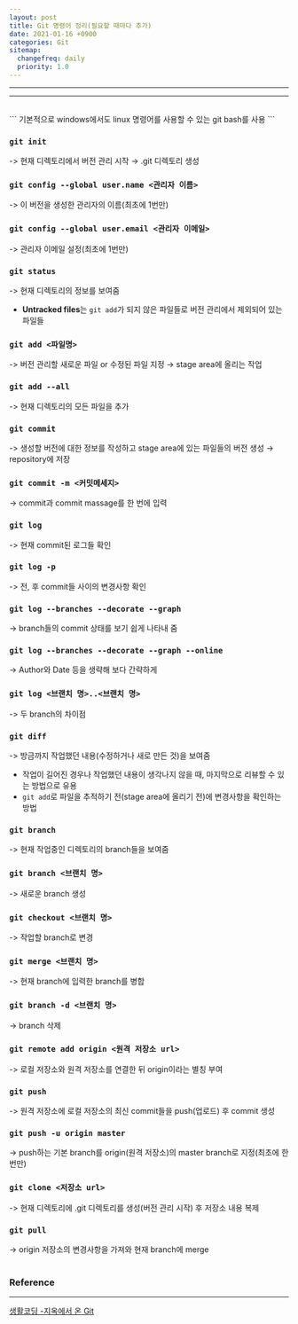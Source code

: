 ```yaml
---
layout: post
title: Git 명령어 정리(필요할 때마다 추가)
date: 2021-01-16 +0900
categories: Git
sitemap:
  changefreq: daily
  priority: 1.0
---
```


---

---

<br>
```
기본적으로 windows에서도 linux 명령어를 사용할 수 있는 git bash를 사용
```

### `git init`

-> 현재 디렉토리에서 버전 관리 시작 → .git 디렉토리 생성

### `git config --global user.name <관리자 이름>`

-> 이 버전을 생성한 관리자의 이름(최초에 1번만)

### `git config --global user.email <관리자 이메일>`

-> 관리자 이메일 설정(최초에 1번만)

### `git status`

-> 현재 디렉토리의 정보를 보여줌

- **Untracked files**는 `git add`가 되지 않은 파일들로 버전 관리에서 제외되어 있는 파일들

### `git add <파일명>`

-> 버전 관리할 새로운 파일 or 수정된 파일 지정 → stage area에 올리는 작업

### `git add --all`

-> 현재 디렉토리의 모든 파일을 추가

### `git commit`

-> 생성할 버전에 대한 정보를 작성하고 stage area에 있는 파일들의 버전 생성 → repository에 저장

### `git commit -m <커밋메세지>`

-> commit과 commit massage를 한 번에 입력

### `git log`

-> 현재 commit된 로그들 확인

### `git log -p`

-> 전, 후 commit들 사이의 변경사항 확인

### `git log --branches --decorate --graph`

-> branch들의 commit 상태를 보기 쉽게 나타내 줌

### `git log --branches --decorate --graph --online`

-> Author와 Date 등을 생략해 보다 간략하게

### `git log <브랜치 명>..<브랜치 명>`

-> 두 branch의 차이점

### `git diff`

-> 방금까지 작업했던 내용(수정하거나 새로 만든 것)을 보여줌

- 작업이 길어진 경우나 작업했던 내용이 생각나지 않을 때, 마지막으로 리뷰할 수 있는 방법으로 유용
- `git add`로 파일을 추적하기 전(stage area에 올리기 전)에 변경사항을 확인하는 방법

### `git branch`

-> 현재 작업중인 디렉토리의 branch들을 보여줌

### `git branch <브랜치 명>`

-> 새로운 branch 생성

### `git checkout <브랜치 명>`

-> 작업할 branch로 변경

### `git merge <브랜치 명>`

-> 현재 branch에 입력한 branch를 병합

### `git branch -d <브랜치 명>`

-> branch 삭제

### `git remote add origin <원격 저장소 url>`

-> 로컬 저장소와 원격 저장소를 연결한 뒤 origin이라는 별칭 부여

### `git push`

-> 원격 저장소에 로컬 저장소의 최신 commit들을 push(업로드) 후 commit 생성

### `git push -u origin master`

-> push하는 기본 branch를 origin(원격 저장소)의 master branch로 지정(최초에 한번만)

### `git clone <저장소 url>`

-> 현재 디렉토리에 .git 디렉토리를 생성(버전 관리 시작) 후 저장소 내용 복제

### `git pull`

-> origin 저장소의 변경사항을 가져와 현재 branch에 merge
<br>
<br>

### Reference

---

[생활코딩 -지옥에서 온 Git](https://opentutorials.org/course/2708)
